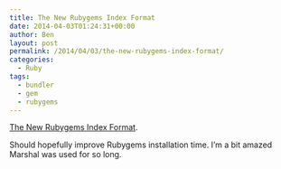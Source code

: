 ```yaml
---
title: The New Rubygems Index Format
date: 2014-04-03T01:24:31+00:00
author: Ben
layout: post
permalink: /2014/04/03/the-new-rubygems-index-format/
categories:
  - Ruby
tags:
  - bundler
  - gem
  - rubygems
---
```

[The New Rubygems Index Format](https://blog.engineyard.com/2014/new-rubygems-index-format).

Should hopefully improve Rubygems installation time. I&#8217;m a bit amazed Marshal was used for so long.